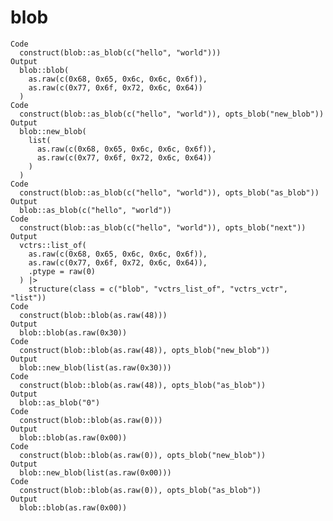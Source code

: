 # blob

    Code
      construct(blob::as_blob(c("hello", "world")))
    Output
      blob::blob(
        as.raw(c(0x68, 0x65, 0x6c, 0x6c, 0x6f)),
        as.raw(c(0x77, 0x6f, 0x72, 0x6c, 0x64))
      )
    Code
      construct(blob::as_blob(c("hello", "world")), opts_blob("new_blob"))
    Output
      blob::new_blob(
        list(
          as.raw(c(0x68, 0x65, 0x6c, 0x6c, 0x6f)),
          as.raw(c(0x77, 0x6f, 0x72, 0x6c, 0x64))
        )
      )
    Code
      construct(blob::as_blob(c("hello", "world")), opts_blob("as_blob"))
    Output
      blob::as_blob(c("hello", "world"))
    Code
      construct(blob::as_blob(c("hello", "world")), opts_blob("next"))
    Output
      vctrs::list_of(
        as.raw(c(0x68, 0x65, 0x6c, 0x6c, 0x6f)),
        as.raw(c(0x77, 0x6f, 0x72, 0x6c, 0x64)),
        .ptype = raw(0)
      ) |>
        structure(class = c("blob", "vctrs_list_of", "vctrs_vctr", "list"))
    Code
      construct(blob::blob(as.raw(48)))
    Output
      blob::blob(as.raw(0x30))
    Code
      construct(blob::blob(as.raw(48)), opts_blob("new_blob"))
    Output
      blob::new_blob(list(as.raw(0x30)))
    Code
      construct(blob::blob(as.raw(48)), opts_blob("as_blob"))
    Output
      blob::as_blob("0")
    Code
      construct(blob::blob(as.raw(0)))
    Output
      blob::blob(as.raw(0x00))
    Code
      construct(blob::blob(as.raw(0)), opts_blob("new_blob"))
    Output
      blob::new_blob(list(as.raw(0x00)))
    Code
      construct(blob::blob(as.raw(0)), opts_blob("as_blob"))
    Output
      blob::blob(as.raw(0x00))

